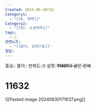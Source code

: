 ```yaml
---
Created: 2024-06-30(일)
Category1:
  - "[[6. 역학]]"
Category2:
  - "[[07. 소성역학]]"
tags:
  - 🧮
관련노트:
  - "[[B73. 강체기둥]]"
정답:
---
```

중요::
풀이::
반복도::0
설명::~~**11401**과 같은 문제~~
#  11632

![[Pasted image 20240630171637.png]]